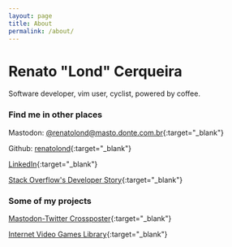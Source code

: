 ```yaml
---
layout: page
title: About
permalink: /about/
---
```


# Renato "Lond" Cerqueira

Software developer, vim user, cyclist, powered by coffee.

### Find me in other places

<i class="fa fa-mastodon" aria-hidden="true"></i> Mastodon: [@renatolond@masto.donte.com.br](https://masto.donte.com.br/@renatolond){:target="_blank"}

<i class="fa fa-github" aria-hidden="true"></i> Github: [renatolond](https://github.com/renatolond){:target="_blank"}

<i class="fa fa-linkedin" aria-hidden="true"></i> [LinkedIn](https://www.linkedin.com/in/renatocerqueira/){:target="_blank"}

<i class="fa fa-stack-overflow" aria-hidden="true"></i> [Stack Overflow's Developer Story](https://stackoverflow.com/story/renatolond){:target="_blank"}

### Some of my projects

[Mastodon-Twitter Crossposter](https://github.com/renatolond/mastodon-twitter-poster){:target="_blank"}

[Internet Video Games Library](https://github.com/internetvideogamelibrary/internetvideogamelibrary-website){:target="_blank"}
